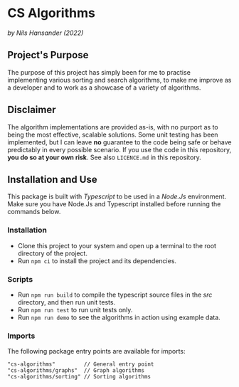 # CS Algorithms

_by Nils Hansander (2022)_

## Project's Purpose

The purpose of this project has simply been for me to practise implementing various sorting and search algorithms, to make me improve as a developer and to work as a showcase of a variety of algorithms.

## Disclaimer

The algorithm implementations are provided as-is, with no purport as to being the most effective, scalable solutions. Some unit testing has been implemented, but I can leave **no** guarantee to the code being safe or behave predictably in every possible scenario. If you use the code in this repository, **you do so at your own risk**. See also `LICENCE.md` in this repository.

## Installation and Use

This package is built with _Typescript_ to be used in a _Node.Js_ environment. Make sure you have Node.Js and Typescript installed before running the commands below.

### Installation

- Clone this project to your system and open up a terminal to the root directory of the project.
- Run `npm ci` to install the project and its dependencies.

### Scripts

- Run `npm run build` to compile the typescript source files in the _src_ directory, and then run unit tests.
- Run `npm run test` to run unit tests only.
- Run `npm run demo` to see the algorithms in action using example data.

### Imports

The following package entry points are available for imports:
```
"cs-algorithms"         // General entry point
"cs-algorithms/graphs"  // Graph algorithms
"cs-algorithms/sorting" // Sorting algorithms
```